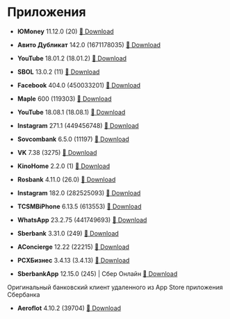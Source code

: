 # Приложения

- **ЮMoney** 11.12.0 (20) <a href="itms-services://?action=download-manifest&amp;url=https://raw.githubusercontent.com/dmasta88/dmasta88.github.io/master/apps/YooMoney/Info.plist">📲 Download</a>

- **Авито Дубликат** 142.0 (1671178035) <a href="itms-services://?action=download-manifest&amp;url=https://raw.githubusercontent.com/dmasta88/dmasta88.github.io/master/apps/dublicateavito/Info.plist">📲 Download</a>

- **YouTube** 18.01.2 (18.01.2) <a href="itms-services://?action=download-manifest&amp;url=https://raw.githubusercontent.com/dmasta88/dmasta88.github.io/master/apps/YouTube Reborn/Info.plist">📲 Download</a>

- **SBOL** 13.0.2 (11) <a href="itms-services://?action=download-manifest&amp;url=https://raw.githubusercontent.com/dmasta88/dmasta88.github.io/master/apps/sbol/Info.plist">📲 Download</a>

- **Facebook** 404.0 (450033201) <a href="itms-services://?action=download-manifest&amp;url=https://raw.githubusercontent.com/dmasta88/dmasta88.github.io/master/apps/FaceBook Wolf/Info.plist">📲 Download</a>

- **Maple** 600 (119303) <a href="itms-services://?action=download-manifest&amp;url=https://raw.githubusercontent.com/dmasta88/dmasta88.github.io/master/apps/YandexMusic/Info.plist">📲 Download</a>

- **YouTube** 18.08.1 (18.08.1) <a href="itms-services://?action=download-manifest&amp;url=https://raw.githubusercontent.com/dmasta88/dmasta88.github.io/master/apps/uYouPlus/Info.plist">📲 Download</a>

- **Instagram** 271.1 (449456748) <a href="itms-services://?action=download-manifest&amp;url=https://raw.githubusercontent.com/dmasta88/dmasta88.github.io/master/apps/RocketInstagram/Info.plist">📲 Download</a>

- **Sovcombank** 6.5.0 (11197) <a href="itms-services://?action=download-manifest&amp;url=https://raw.githubusercontent.com/dmasta88/dmasta88.github.io/master/apps/sovcombank/Info.plist">📲 Download</a>

- **VK** 7.38 (3275) <a href="itms-services://?action=download-manifest&amp;url=https://raw.githubusercontent.com/dmasta88/dmasta88.github.io/master/apps/VKReborn/Info.plist">📲 Download</a>

- **KinoHome** 2.2.0 (1) <a href="itms-services://?action=download-manifest&amp;url=https://raw.githubusercontent.com/dmasta88/dmasta88.github.io/master/apps/KinoHome/Info.plist">📲 Download</a>

- **Rosbank** 4.11.0 (26.0) <a href="itms-services://?action=download-manifest&amp;url=https://raw.githubusercontent.com/dmasta88/dmasta88.github.io/master/apps/rosbank/Info.plist">📲 Download</a>

- **Instagram** 182.0 (282525093) <a href="itms-services://?action=download-manifest&amp;url=https://raw.githubusercontent.com/dmasta88/dmasta88.github.io/master/apps/Instagram Rhino/Info.plist">📲 Download</a>

- **TCSMBiPhone** 6.13.5 (613553) <a href="itms-services://?action=download-manifest&amp;url=https://raw.githubusercontent.com/dmasta88/dmasta88.github.io/master/apps/TINKOFF/Info.plist">📲 Download</a>

- **WhatsApp** 23.2.75 (441749693) <a href="itms-services://?action=download-manifest&amp;url=https://raw.githubusercontent.com/dmasta88/dmasta88.github.io/master/apps/WhatsAppWatusi/Info.plist">📲 Download</a>

- **Sberbank** 3.31.0 (249) <a href="itms-services://?action=download-manifest&amp;url=https://raw.githubusercontent.com/dmasta88/dmasta88.github.io/master/apps/sberbuisiness/Info.plist">📲 Download</a>

- **AConcierge** 12.22 (22215) <a href="itms-services://?action=download-manifest&amp;url=https://raw.githubusercontent.com/dmasta88/dmasta88.github.io/master/apps/AlfaBank (dengi prishli)/Info.plist">📲 Download</a>

- **РСХБизнес** 3.4.13 (3.4.13) <a href="itms-services://?action=download-manifest&amp;url=https://raw.githubusercontent.com/dmasta88/dmasta88.github.io/master/apps/rshbbuisiness/Info.plist">📲 Download</a>

- **SberbankApp** 12.15.0 (245) | Сбер Онлайн <a href="itms-services://?action=download-manifest&amp;url=https://raw.githubusercontent.com/dmasta88/dmasta88.github.io/master/apps/Sberbank/Info.plist">📲 Download</a>

Оригинальный банковский клиент удаленного из App Store приложения Сбербанка

- **Aeroflot** 4.10.2 (39704) <a href="itms-services://?action=download-manifest&amp;url=https://raw.githubusercontent.com/dmasta88/dmasta88.github.io/master/apps/aeroflot/Info.plist">📲 Download</a>

